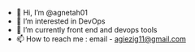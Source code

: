 - 👋 Hi, I’m @agnetah01
- 👀 I’m interested in DevOps
- 🌱 I’m currently front end and devops tools
- 📫 How to reach me : email - agiezig11@gmail.com

<!---
agnetah01/agnetah01 is a ✨ special ✨ repository because its `README.md` (this file) appears on your GitHub profile.
You can click the Preview link to take a look at your changes.
--->
